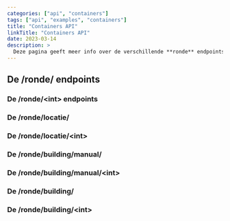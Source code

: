 ```yaml
---
categories: ["api", "containers"]
tags: ["api", "examples", "containers"]
title: "Containers API"
linkTitle: "Containers API"
date: 2023-03-14
description: >
  Deze pagina geeft meer info over de verschillende **ronde** endpoints
---
```

## De /ronde/ endpoints

### De /ronde/<**int**> endpoints

### De /ronde/locatie/

### De /ronde/locatie/<**int**>

### De /ronde/building/manual/

### De /ronde/building/manual/<**int**>

### De /ronde/building/

### De /ronde/building/<**int**>

